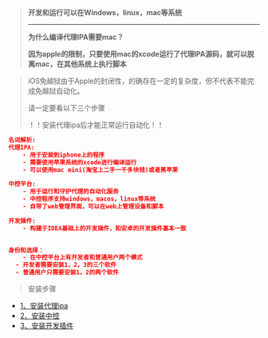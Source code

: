 



> **开发和运行可以在Windows，linux，mac等系统**
>
> ****
>
> **为什么编译代理IPA需要mac？**
>
> **因为apple的限制，只要使用mac的xcode运行了代理IPA源码，就可以脱离mac，在其他系统上执行脚本**





> iOS免越狱由于Apple的封闭性，的确存在一定的复杂度，但不代表不能完成免越狱自动化。
>
> 请一定要看以下三个步骤
>
> ！！安装代理ipa后才能正常运行自动化！！



```json
名词解析:
代理IPA:
	- 用于安装到iphone上的程序
	- 需要使用苹果系统的xcode进行编译运行
	- 可以使用mac mini(淘宝上二手一千多块钱)或者黑苹果

中控平台:
	- 用于运行和守护代理的自动化服务
	- 中控程序支持windows，macos，linux等系统
	- 自带了web管理界面，可以在web上管理设备和脚本

开发插件:
	- 构建于IDEA基础上的开发插件，和安卓的开发插件基本一致
	

身份和选择：
	- 在中控平台上有开发者和普通用户两个模式
  - 开发者需要安装1，2，3的三个软件
  - 普通用户只需要安装1，2的两个软件

```



>  安装步骤



* [1、安装代理ipa](/zh-cn/tools/signagent.md)
* [2、安装中控](/zh-cn/tools/installcenter.md)
* [3、安装开发插件](/zh-cn/tools/installdevtools.md)

